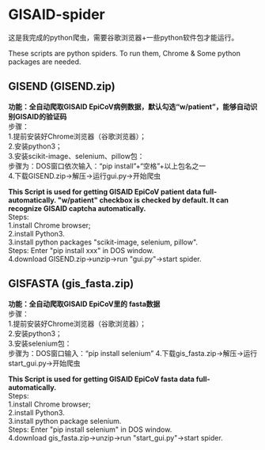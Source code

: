 # GISAID-spider
这是我完成的python爬虫，需要谷歌浏览器+一些python软件包才能运行。  
  
These scripts are python spiders. To run them, Chrome & Some python packages are needed.  

## GISEND (GISEND.zip)
**功能：全自动爬取GISAID EpiCoV病例数据，默认勾选“w/patient”，能够自动识别GISAID的验证码**  
步骤：  
1.提前安装好Chrome浏览器（谷歌浏览器）；  
2.安装python3；  
3.安装scikit-image、selenium、pillow包：  
步骤为：DOS窗口依次输入：“pip install”+“空格”+以上包名之一  
4.下载GISEND.zip->解压->运行gui.py->开始爬虫  
  
**This Script is used for getting GISAID EpiCoV patient data full-automatically. "w/patient" checkbox is checked by default. It can recognize GISAID captcha automatically.**  
Steps:   
1.install Chrome browser;  
2.install Python3.  
3.install python packages "scikit-image, selenium, pillow".  
Steps: Enter "pip install xxx" in DOS window.  
4.download GISEND.zip->unzip->run "gui.py"->start spider.  

## GISFASTA (gis_fasta.zip)
**功能：全自动爬取GISAID EpiCoV里的 fasta数据**  
步骤：  
1.提前安装好Chrome浏览器（谷歌浏览器）；  
2.安装python3；  
3.安装selenium包：  
步骤为：DOS窗口输入：“pip install selenium” 
4.下载gis_fasta.zip->解压->运行start_gui.py->开始爬虫  
  
**This Script is used for getting GISAID EpiCoV fasta data full-automatically.**  
Steps:   
1.install Chrome browser;  
2.install Python3.  
3.install python package selenium.  
Steps: Enter "pip install selenium" in DOS window.  
4.download gis_fasta.zip->unzip->run "start_gui.py"->start spider.  
